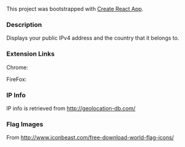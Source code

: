 This project was bootstrapped with [Create React App](https://github.com/facebook/create-react-app).

### Description
Displays your public IPv4 address and the country that it belongs to.

### Extension Links
Chrome:

FireFox:

### IP Info
IP info is retrieved from http://geolocation-db.com/

### Flag Images
From http://www.iconbeast.com/free-download-world-flag-icons/
